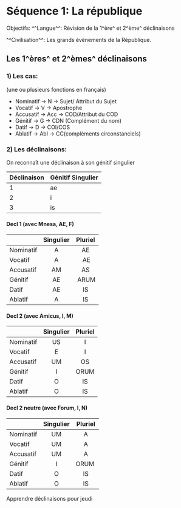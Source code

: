 # Séquence 1: La république

Objectifs: ^^Langue^^: Révision de la 1^ère^ et 2^ème^ déclinaisons

^^Civilisation^^: Les grands évènements de la République.

## Les 1^ères^ et 2^èmes^ déclinaisons
### 1) Les cas:

(une ou plusieurs fonctions en français)

- Nominatif -> N -> Sujet/ Attribut du Sujet
- Vocatif -> V -> Apostrophe
- Accusatif -> Acc -> COD/Attribut du COD
- Génitif -> G -> CDN (Complément du nom)
- Datif -> D -> COI/COS
- Ablatif -> Abl -> CC(compléments circonstanciels)

### 2) Les déclinaisons:
On reconnaît une déclinaison à son génitif singulier

| Déclinaison | Génitif Singulier |
|-------------|-------------------|
| 1           | ae                |
| 2           | i                 |
| 3           | is                |

#### Decl 1 (avec Mnesa, AE, F)

|           | Singulier | Pluriel |
|-----------|:---------:|:---:|
| Nominatif | A         | AE |
| Vocatif   | A         | AE |
| Accusatif | AM        | AS |
| Génitif   | AE        | ARUM |
| Datif     | AE        | IS |
| Ablatif   | A         | IS |

#### Decl 2 (avec Amicus, I, M)

|           | Singulier | Pluriel |
|-----------|:---------:|:-------:|
| Nominatif | US        | I       |
| Vocatif   | E         | I       |
| Accusatif | UM        | OS      |
| Génitif   | I         | ORUM    |
| Datif     | O         | IS      |
| Ablatif   | O         | IS      |

#### Decl 2 neutre (avec Forum, I, N)

|           | Singulier | Pluriel |
|-----------|:---------:|:-------:|
| Nominatif | UM        | A       |
| Vocatif   | UM        | A       |
| Accusatif | UM        | A       |
| Génitif   | I         | ORUM    |
| Datif     | O         | IS      |
| Ablatif   | O         | IS      |

Apprendre déclinaisons pour jeudi